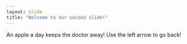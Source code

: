 ```yaml
---
layout: slide
title: "Welcome to our second slide!"
---
```

An apple a day keeps the doctor away!
Use the left arrow to go back!
